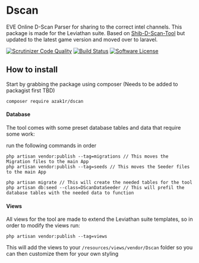 # Dscan
EVE Online D-Scan Parser for sharing to the correct intel channels. This package is made for the Leviathan suite. Based on <a href="https://github.com/shibdib/Shib-D-Scan-Tool">Shib-D-Scan-Tool</a> but updated to the latest game version and moved over to laravel.

[![Scrutinizer Code Quality](https://scrutinizer-ci.com/g/Azak1r/Dscan/badges/quality-score.png?b=master)](https://scrutinizer-ci.com/g/Azak1r/Dscan/?branch=master)
[![Build Status](https://scrutinizer-ci.com/g/Azak1r/Dscan/badges/build.png?b=master)](https://scrutinizer-ci.com/g/Azak1r/Dscan/build-status/master)
<a href="LICENSE"><img src="https://img.shields.io/badge/license-MIT-brightgreen.svg?style=flat-square" alt="Software License"></img></a>

## How to install

Start by grabbing the package using composer (Needs to be added to packagist first TBD)
```
composer require azak1r/dscan
```


#### Database
The tool comes with some preset database tables and data that require some work:


run the following commands in order
```
php artisan vendor:publish --tag=migrations // This moves the Migration files to the main App
php artisan vendor:publish --tag=seeds // This moves the Seeder files to the main App

php artisan migrate // This will create the needed tables for the tool
php artisan db:seed --class=DScanDataSeeder // This will prefil the database tables with the needed data to function
```


#### Views
All views for the tool are made to extend the Leviathan suite templates, so in order to modify the views run:
```
php artisan vendor:publish --tag=views
```
This will add the views to your ```/resources/views/vendor/Dscan``` folder so you can then customize them for your own styling


